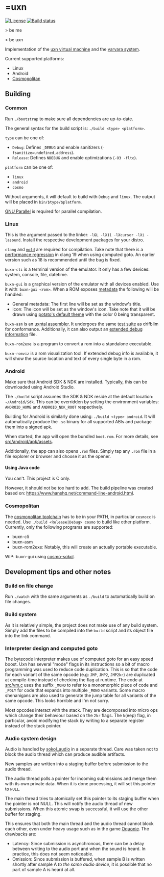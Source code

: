 # =uxn

[![License](https://img.shields.io/badge/license-MIT-blue.svg)](LICENSE)
[![Build status](https://github.com/bullno1/buxn/actions/workflows/build.yml/badge.svg)](https://github.com/bullno1/buxn/actions/workflows/build.yml)

\> be me

\> be uxn

Implementation of the [uxn virtual machine](https://wiki.xxiivv.com/site/uxn.html) and the [varvara system](https://wiki.xxiivv.com/site/varvara.html).

Current supported platforms:

* Linux
* Android
* [Cosmopolitan](https://github.com/jart/cosmopolitan/)

## Building
### Common

Run `./bootstrap` to make sure all dependencies are up-to-date.

The general syntax for the build script is: `./build <type> <platform>`.

`type` can be one of:

* `Debug`: Defines `_DEBUG` and enable sanitizers (`-fsanitize=undefined,address`).
* `Release`: Defines `NDEBUG` and enable optimizations (`-O3 -flto`).

`platform` can be one of:

* `linux`
* `android`
* `cosmo`

Without arguments, it will default to build with `Debug` and `linux`.
The output will be placed in `bin/$type/$platform`.

[GNU Parallel](https://www.gnu.org/software/parallel/) is required for parallel compilation.

### Linux

This is the argument passed to the linker: `-lGL -lX11 -lXcursor -lXi -lasound`.
Install the respective development packages for your distro.

`clang` and [`mold`](https://github.com/rui314/mold) are required for compilation.
Take note that there is a [performance regression](https://github.com/llvm/llvm-project/issues/106846) in clang 19 when using computed goto.
An earlier version such as 18 is recommended until the bug is fixed.

`buxn-cli` is a terminal version of the emulator.
It only has a few devices: system, console, file, datetime.

`buxn-gui` is a graphical version of the emulator with all devices enabled.
Use it with: `buxn-gui <rom>`.
When a ROM exposes [metadata](https://wiki.xxiivv.com/site/metadata.html) the following will be handled:

* General metadata: The first line will be set as the window's title.
* Icon: The icon will be set as the window's icon.
  Take note that it will be drawn using [potato's default theme](https://git.sr.ht/~rabbits/potato/tree/325083af9dbde3c39e27e67e75b026ed4b98c8f0/item/src/potato.tal#L31) with the color 0 being transparent.

`buxn-asm` is an [uxntal assembler](https://wiki.xxiivv.com/site/uxntal.html).
It undergoes the same [test suite](tests/asm.c) as drifblim for conformance.
Additionally, it can also output an [extended debug information](src/dbg/symbol.h) file.

`buxn-rom2exe` is a program to convert a rom into a standalone executable.

`buxn-romviz` is a rom visualization tool.
If extended debug info is available, it will show the source location and text of every single byte in a rom.

### Android

Make sure that Android SDK & NDK are installed.
Typically, this can be downloaded using Android Studio.

The `./build` script assumes the SDK & NDK reside at the default location: `~/Android/Sdk`.
This can be overridden by setting the environment variables: `ANDROID_HOME` and `ANDROID_NDK_ROOT` respectively.

Building for Android is similarly done using: `./build <type> android`.
It will automatically produce the `.so` binary for all supported ABIs and package them into a signed apk.

When started, the app will open the bundled `boot.rom`.
For more details, see [src/android/apk/assets](src/android/apk/assets).

Additionally, the app can also opens `.rom` files.
Simply tap any `.rom` file in a file explorer or browser and choose it as the opener.

#### Using Java code

You can't.
This project is C only.

However, it should not be too hard to add.
The build pipeline was created based on: https://www.hanshq.net/command-line-android.html.

### Cosmopolitan

The [cosmopolitan toolchain](https://github.com/jart/cosmopolitan) has to be in your PATH, in particular `cosmocc` is needed.
Use `./build <Release|Debug> cosmo` to build like other platform.
Currently, only the following programs are supported:

* buxn-cli
* buxn-asm
* buxn-rom2exe: Notably, this will create an actually portable executable.

WIP: buxn-gui using [cosmo-sokol](https://github.com/bullno1/cosmo-sokol).

## Development tips and other notes
### Build on file change

Run `./watch` with the same arguments as `./build` to automatically build on file changes.

### Build system

As it is relatively simple, the project does not make use of any build system.
Simply add the files to be compiled into the `build` script and its object file into the link command.

### Interpreter design and computed goto

The bytecode interpreter makes use of computed goto for an easy speed boost.
Uxn has several "mode" flags in its instructions so a bit of macro programming was used to reduce code duplication.
This is so that the code for each variant of the same opcode (e.g: `JMP`, `JMP2`, `JMP2kr`) are duplicated at compile-time instead of checking the flag at runtime.
The code at [src/vm.c](src/vm.c) uses the suffix `_MONO` to refer to a monomorphic piece of code and `_POLY` for code that expands into multiple `_MONO` variants.
Some macro shenanigans are also used to generate the jump table for all variants of the same opcode.
This looks horrible and I'm not sorry.

Most opcodes interact with the stack.
They are decomposed into micro ops which change their behaviour based on the `2kr` flags.
The `k`(eep) flag, in particular, avoid modifying the stack by writing to a separate register instead of the stack pointer.

### Audio system design

Audio is handled by [sokol_audio](https://github.com/floooh/sokol?tab=readme-ov-file#sokol_audioh) in a separate thread.
Care was taken not to block the audio thread which can produce audible artifacts.

New samples are written into a staging buffer before submission to the audio thread.

The audio thread polls a pointer for incoming submissions and merge them with its own private data.
When it is done processing, it will set this pointer to `NULL`.

The main thread tries to atomically set this pointer to its staging buffer when the pointer is not NULL.
This will notify the audio thread of new submissions.
When this atomic swap is successful, it will use the other buffer for staging.

This ensures that both the main thread and the audio thread cannot block each other, even under heavy usage such as in the game [Oquonie](https://100r.co/site/oquonie.html).
The drawbacks are:

* Latency: Since submission is asynchronous, there can be a delay between writing to the audio port and when the sound is heard.
  In practice, this does not seem noticeable.
* Omission: Since submission is buffered, when sample B is written shortly after sample A *to the same audio device*, it is possible that no part of sample A is heard at all.
